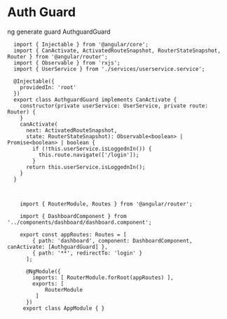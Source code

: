 # Auth Guard

ng generate guard AuthguardGuard 

      import { Injectable } from '@angular/core';
      import { CanActivate, ActivatedRouteSnapshot, RouterStateSnapshot, Router } from '@angular/router';
      import { Observable } from 'rxjs';
      import { UserService } from './services/userservice.service';

      @Injectable({
        providedIn: 'root'
      })
      export class AuthguardGuard implements CanActivate {
        constructor(private userService: UserService, private route: Router) {
        }
        canActivate(
          next: ActivatedRouteSnapshot,
          state: RouterStateSnapshot): Observable<boolean> | Promise<boolean> | boolean {
            if (!this.userService.isLoggednIn()) {
              this.route.navigate(['/login']);
            }
          return this.userService.isLoggednIn();
        }
      }
    
  
  
        import { RouterModule, Routes } from '@angular/router';

        import { DashboardComponent } from '../components/dashboard/dashboard.component';

        export const appRoutes: Routes = [
            { path: 'dashboard', component: DashboardComponent, canActivate: [AuthguardGuard] },
            { path: '**', redirectTo: 'login' }
          ];

          @NgModule({
            imports: [ RouterModule.forRoot(appRoutes) ],
            exports: [
                RouterModule
             ]
          })
         export class AppModule { }



